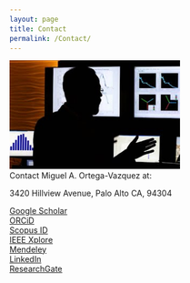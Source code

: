 ```yaml
---
layout: page
title: Contact
permalink: /Contact/
---
```


<!-- <center> -->
<img src="Files/Ortega-Vazquez_CEI_2 .jpg" alt="" class="center" width="300">
<!-- </center> -->

<br>
Contact Miguel A. Ortega-Vazquez at:
<br>

3420 Hillview Avenue, Palo Alto CA, 94304
<br>

[Google Scholar](https://scholar.google.com/citations?user=N59nVKwAAAAJ&hl=en) <br>
[ORCiD](http://orcid.org/0000-0002-7601-4455) <br>
[Scopus ID](https://www.scopus.com/authid/detail.uri?authorId=14919910200) <br>
[IEEE Xplore](https://ieeexplore.ieee.org/author/38272579300) <br>
[Mendeley](https://www.mendeley.com/authors/14919910200/) <br>
[LinkedIn](https://www.linkedin.com/in/miguel-a-ortega-vazquez/)  <br>
[ResearchGate](https://www.researchgate.net/profile/Miguel_Ortega-Vazquez)  <br>


